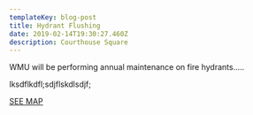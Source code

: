 ```yaml
---
templateKey: blog-post
title: Hydrant Flushing
date: 2019-02-14T19:30:27.460Z
description: Courthouse Square
---
```

WMU will be performing annual maintenance on fire hydrants.....

lksdflkdfl;sdjflskdlsdjf;

[SEE MAP](/map?layer=Advisory&feature=2)
